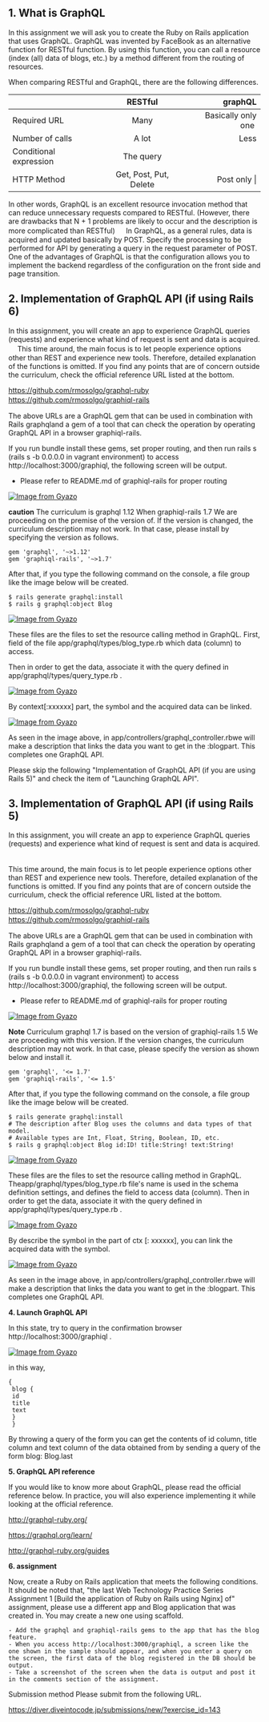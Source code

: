 ## 1. What is GraphQL

In this assignment we will ask you to create the Ruby on Rails application that uses GraphQL.
GraphQL was invented by FaceBook as an alternative function for RESTful  function. 
By using this function, you can call a resource (index (all) data of blogs, etc.) by a method different from the routing of resources.

When comparing RESTful and GraphQL, there are the following differences.

|        | RESTful    |graphQL    |
| :------------- | :----------: | -----------: |
| Required URL | Many   | Basically only one​ ​    |
| Number of calls   | A lot | Less | 
| Conditional expression  | The query|
| HTTP Method  | Get, Post, Put, Delete  | Post only   \| 



In other words, GraphQL is an excellent resource invocation method that can reduce unnecessary requests compared to RESTful.
(However, there are drawbacks that N + 1 problems are likely to occur and the description is more complicated than RESTful)
　
In GraphQL, as a general rules, data is acquired and updated basically by POST. 
Specify the processing to be performed for API by generating a query in the request parameter of POST.
One of the advantages of GraphQL is that the configuration allows you to implement the backend regardless of the configuration on the front side and page transition.


## 2. Implementation of GraphQL API (if using Rails 6)

In this assignment, you will create an app to experience GraphQL queries (requests) and experience what kind of request is sent and data is acquired.
　
This time around, the main focus is to let people experience options other than REST and experience new tools. Therefore, detailed explanation of the functions is omitted. If you find any points that are of concern outside the curriculum, check the official reference URL listed at the bottom.


https://github.com/rmosolgo/graphql-ruby
https://github.com/rmosolgo/graphiql-rails
　


The above URLs are a GraphQL gem that can be used in combination with Rails graphqland a gem of a tool that can check the operation by operating GraphQL API in a browser graphiql-rails.​

If you run bundle install these gems, set proper routing, and then run rails s (rails s -b 0.0.0.0 in vagrant environment) to access http://localhost:3000/graphiql, the following screen will be output.
* Please refer to README.md of graphiql-rails for proper routing

[![Image from Gyazo](https://t.gyazo.com/teams/diveintocode/2438bd7c24cabc698aa090c0e76b8715.png)](https://diveintocode.gyazo.com/2438bd7c24cabc698aa090c0e76b8715)


**caution**
The curriculum is graphql 1.12 When graphiql-rails 1.7 We are proceeding on the premise of the version of. If the version is changed, the curriculum description may not work. In that case, please install by specifying the version as follows.
```
gem 'graphql', '~>1.12'
gem 'graphiql-rails', '~>1.7'
```

After that, if you type the following command on the console, a file group like the image below will be created.

```
$ rails generate graphql:install
$ rails g graphql:object Blog
```


[![Image from Gyazo](https://t.gyazo.com/teams/diveintocode/526dc3f172946156a5bf9f3f7cb.png)](https://diveintocode.gyazo.com/526dc3f172946156a5bf9f3f7cb)

These files are the files to set the resource calling method in GraphQL.
First, field of the file app/graphql/types/blog_type.rb which data (column) to access.

Then in order to get the data, associate it with the query defined in app/graphql/types/query_type.rb .

[![Image from Gyazo](https://t.gyazo.com/teams/diveintocode/069fc8682eec1c75db1cd9d38608b608.png)](https://diveintocode.gyazo.com/069fc8682eec1c75db1cd9d38608b608)

By context[:xxxxxx] part, the symbol and the acquired data can be linked.

[![Image from Gyazo](https://t.gyazo.com/teams/diveintocode/542fac01ccfe96bdcc992386d3e7babe.png)](https://diveintocode.gyazo.com/542fac01ccfe96bdcc992386d3e7babe)

As seen in the image above, in app/controllers/graphql_controller.rbwe will make a description that links the data you want to get in the :blogpart​.
This completes one GraphQL API.

Please skip the following "Implementation of GraphQL API (if you are using Rails 5)" and check the item of "Launching GraphQL API".

## 3. Implementation of GraphQL API (if using Rails 5)

In this assignment, you will create an app to experience GraphQL queries (requests) and experience what kind of request is sent and data is acquired.
　


This time around, the main focus is to let people experience options other than REST and experience new tools. Therefore, detailed explanation of the functions is omitted. If you find any points that are of concern outside the curriculum, check the official reference URL listed at the bottom.


https://github.com/rmosolgo/graphql-ruby
https://github.com/rmosolgo/graphiql-rails
　


The above URLs are a GraphQL gem that can be used in combination with Rails graphqland a gem of a tool that can check the operation by operating GraphQL API in a browser graphiql-rails.​


If you run bundle install these gems, set proper routing, and then run rails s (rails s -b 0.0.0.0 in vagrant environment) to access http://localhost:3000/graphiql, the following screen will be output.
* Please refer to README.md of graphiql-rails for proper routing

[![Image from Gyazo](https://t.gyazo.com/teams/diveintocode/2438bd7c24cabc698aa090c0e76b8715.png)](https://diveintocode.gyazo.com/2438bd7c24cabc698aa090c0e76b8715)


**Note**
Curriculum graphql 1.7 is based on the version of graphiql-rails 1.5 We are proceeding with this version. If the version changes, the curriculum description may not work. In that case, please specify the version as shown below and install it.

```
gem 'graphql', '<= 1.7'
gem 'graphiql-rails', '<= 1.5'
```

After that, if you type the following command on the console, a file group like the image below will be created.
```
$ rails generate graphql:install
# The description after Blog uses the columns and data types of that model.
# Available types are Int, Float, String, Boolean, ID, etc.
$ rails g graphql:object Blog id:ID! title:String! text:String!
```
[![Image from Gyazo](https://t.gyazo.com/teams/diveintocode/ca26d9b2e359b9cac5293cee6af5809f.png)](https://diveintocode.gyazo.com/ca26d9b2e359b9cac5293cee6af5809f)


These files are the files to set the resource calling method in GraphQL.
Theapp/graphql/types/blog_type.rb file's name is used in the schema definition settings, and defines the field to access data (column).
Then in order to get the data, associate it with the query defined in app/graphql/types/query_type.rb .

[![Image from Gyazo](https://t.gyazo.com/teams/diveintocode/306edbfd197f08d6d0db571f2428b89d.png)](https://diveintocode.gyazo.com/306edbfd197f08d6d0db571f2428b89d)

By describe the symbol in the part of ctx [: xxxxxx], you can link the acquired data with the symbol.

[![Image from Gyazo](https://t.gyazo.com/teams/diveintocode/bae9f7053deb8dfa8cf6a23e57d60e86.png)](https://diveintocode.gyazo.com/bae9f7053deb8dfa8cf6a23e57d60e86)


As seen in the image above, in app/controllers/graphql_controller.rbwe will make a description that links the data you want to get in the :blogpart​.
This completes one GraphQL API.


**4. Launch GraphQL API**

In this state, try to query in the confirmation browser http://localhost:3000/graphiql .

[![Image from Gyazo](https://t.gyazo.com/teams/diveintocode/f26d28acc74b38fbfd8766a048da7b02.png)](https://diveintocode.gyazo.com/f26d28acc74b38fbfd8766a048da7b02)

in this way,

```
{ 
 blog { 
 id 
 title 
 text 
 } 
 }
```
By throwing a query of the form you can get the contents of id column, title column and text column of the data obtained from​ by sending a query of the form blog: Blog.last​


**5. GraphQL API reference**

If you would like to know more about GraphQL, please read the official reference below.
In practice, you will also experience implementing it while looking at the official reference.


http://graphql-ruby.org/


https://graphql.org/learn/


http://graphql-ruby.org/guides


**6. assignment**

Now, create a Ruby on Rails application that meets the following conditions. It should be noted that, "the last Web Technology Practice Series Assignment 1 [Build the application of Ruby on Rails using Nginx] of" assignment, please use a different app and Blog application that was created in. You may create a new one using scaffold.

```
- Add the graphql and graphiql-rails gems to the app that has the blog feature.
- When you access http://localhost:3000/graphiql, a screen like the one shown in the sample should appear, and when you enter a query on the screen, the first data of the blog registered in the DB should be output.
- Take a screenshot of the screen when the data is output and post it in the comments section of the assignment.
```


Submission method
Please submit from the following URL.


https://diver.diveintocode.jp/submissions/new/?exercise_id=143

